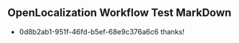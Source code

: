 ## OpenLocalization Workflow Test MarkDown
* 0d8b2ab1-951f-46fd-b5ef-68e9c376a6c6 thanks!

<!--HONumber=Aug16_HO5-->


